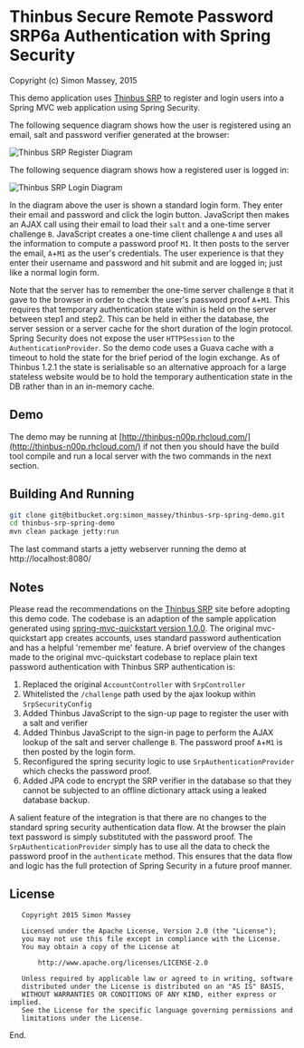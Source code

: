 # Thinbus Secure Remote Password SRP6a Authentication with Spring Security

Copyright (c) Simon Massey, 2015
 
This demo application uses [Thinbus SRP](https://bitbucket.org/simon_massey/thinbus-srp-js) to register and login users into a Spring MVC web application using Spring Security. 

The following sequence diagram shows how the user is registered using an email, salt and password verifier generated at the browser: 

![Thinbus SRP Register Diagram](http://simon_massey.bitbucket.org/thinbus/register.png "Thinbus SRP Register Diagram")

The following sequence diagram shows how a registered user is logged in: 

![Thinbus SRP Login Diagram](http://simon_massey.bitbucket.org/thinbus/login.png "Thinbus SRP Login Diagram")

In the diagram above the user is shown a standard login form. They enter their email and password and click the login button. 
JavaScript then makes an AJAX call using their email to load their `salt` and a one-time server challenge `B`. JavaScript creates 
a one-time client challenge `A` and uses all the information to compute a password proof `M1`. It then posts to the server 
the email, `A`+`M1` as the user's credentials. The user experience is that they enter their username and password and hit submit and are logged in; just like a normal login form. 

Note that the server has to remember the one-time server challenge `B` that it gave to the browser in order to check the user's password proof `A`+`M1`. This requires that temporary authentication state within is held on the server between step1 and step2. This can be held in either the database, the server session or a server cache for the short duration of the login protocol. Spring Security does not expose the user `HTTPSession` to the `AuthenticationProvider`. So the demo code uses a Guava cache with a timeout to hold the state for the brief period of the login exchange. As of Thinbus 1.2.1 the state is serialisable so an alternative approach for a large stateless website would be to hold the temporary authentication state in the DB rather than in an in-memory cache.  

## Demo

The demo may be running at [http://thinbus-n00p.rhcloud.com/](http://thinbus-n00p.rhcloud.com/) if not then you should have the build tool compile and run a local server with the two commands in the next section. 

## Building And Running

```sh
git clone git@bitbucket.org:simon_massey/thinbus-srp-spring-demo.git
cd thinbus-srp-spring-demo
mvn clean package jetty:run
```

The last command starts a jetty webserver running the demo at http://localhost:8080/

## Notes

Please read the recommendations on the [Thinbus SRP](https://bitbucket.org/simon_massey/thinbus-srp-js) site before adopting this demo code. The codebase is an adaption of the sample application generated using [spring-mvc-quickstart version 1.0.0](https://github.com/kolorobot/spring-mvc-quickstart-archetype). The original mvc-quickstart app creates accounts, uses standard password authentication and has a helpful 'remember me' feature. A brief overview of the changes made to the original mvc-quickstart codebase to replace plain text password authentication with Thinbus SRP authentication is:
 
1. Replaced the original `AccountController` with `SrpController`
1. Whitelisted the `/challenge` path used by the ajax lookup within `SrpSecurityConfig`
1. Added Thinbus JavaScript to the sign-up page to register the user with a salt and verifier
1. Added Thinbus JavaScript to the sign-in page to perform the AJAX lookup of the salt and server challenge `B`. The password proof `A`+`M1` is then posted by the login form. 
1. Reconfigured the spring security logic to use `SrpAuthenticationProvider` which checks the password proof. 
1. Added JPA code to encrypt the SRP verifier in the database so that they cannot be subjected to an offline dictionary attack using a leaked database backup. 

A salient feature of the integration is that there are no changes to the standard spring security authentication data flow. At the browser the plain text password is simply substituted with the password proof. The `SrpAuthenticationProvider` simply has to use all the data to check the password proof in the `authenticate` method. This ensures that the data flow and logic has the full protection of Spring Security in a future proof manner.

## License

```
   Copyright 2015 Simon Massey

   Licensed under the Apache License, Version 2.0 (the "License");
   you may not use this file except in compliance with the License.
   You may obtain a copy of the License at

       http://www.apache.org/licenses/LICENSE-2.0

   Unless required by applicable law or agreed to in writing, software
   distributed under the License is distributed on an "AS IS" BASIS,
   WITHOUT WARRANTIES OR CONDITIONS OF ANY KIND, either express or implied.
   See the License for the specific language governing permissions and
   limitations under the License.
```
   
End.